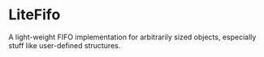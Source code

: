 # LiteFifo
A light-weight FIFO implementation for arbitrarily sized objects, 
especially stuff like user-defined structures.
